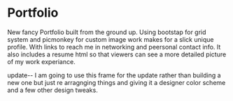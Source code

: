 # Portfolio

New fancy Portfolio built from the ground up. Using bootstap for grid system and picmonkey for custom image work makes for a slick unique profile. With links to reach me in networking and peersonal contact info. It also includes a resume html so that viewers can see a more detailed picture of my work experiance.

update-- I am going to use this frame for the update rather than building a new one but just re arragnging things and giving it a designer color scheme and a few other design tweaks.
